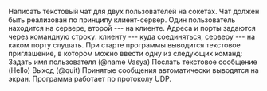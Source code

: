 Написать текстовый чат для двух пользователей на сокетах. Чат должен быть реализован по принципу клиент-сервер. Один пользователь находится на сервере, второй --- на клиенте. Адреса и порты задаются через командную строку: клиенту --- куда соединяться, серверу --- на каком порту слушать. При старте программы выводится текстовое приглашение, в котором можно ввести одну из следующих команд:
Задать имя пользователя (@name Vasya)
Послать текстовое сообщение (Hello)
Выход (@quit)
Принятые сообщения автоматически выводятся на экран. Программа работает по протоколу UDP.

